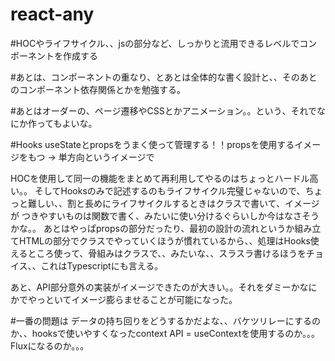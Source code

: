 # react-any

#HOCやライフサイクル、、jsの部分など、しっかりと流用できるレベルでコンポーネントを作成する

#あとは、コンポーネントの重なり、とあとは全体的な書く設計と、、そのあとのコンポーネント依存関係とかを勉強する。

#あとはオーダーの、ページ遷移やCSSとかアニメーション。。という、それでなにか作ってもよいな。

#Hooks useStateとpropsをうまく使って管理する！！propsを使用するイメージをもつ -> 単方向というイメージで

HOCを使用して同一の機能をまとめて再利用してやるのはちょっとハードル高い。。
そしてHooksのみで記述するのもライフサイクル完璧じゃないので、ちょっと難しい、、割と長めにライフサイクルするときはクラスで書いて、イメージが
つきやすいものは関数で書く、みたいに使い分けるぐらいしか今はなさそうかな。。
あとはやっぱpropsの部分だったり、最初の設計の流れというか組み立てHTMLの部分でクラスでやっていくほうが慣れているから、、処理はHooks使えるところ使って、骨組みはクラスで、、みたいな、、スラスラ書けるほうをチョイス、、これはTypescriptにも言える。

あと、API部分意外の実装がイメージできたのが大きい。。それをダミーかなにかでやっといてイメージ膨らませることが可能になった。

#一番の問題は
データの持ち回りをどうするかだよな、、バケツリレーにするのか、、hooksで使いやすくなったcontext API = useContextを使用するのか。。。
Fluxになるのか。。。
